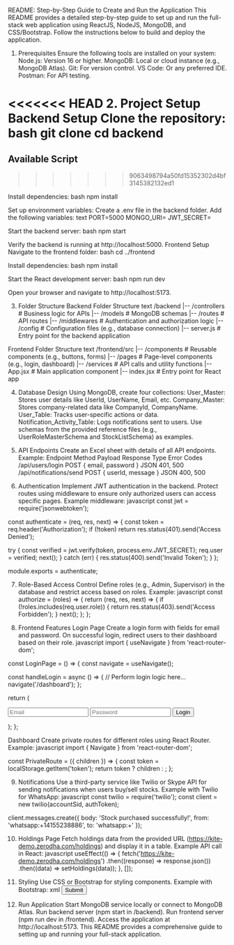 README: Step-by-Step Guide to Create and Run the Application
This README provides a detailed step-by-step guide to set up and run the full-stack web application using ReactJS, NodeJS, MongoDB, and CSS/Bootstrap. Follow the instructions below to build and deploy the application.

1. Prerequisites
Ensure the following tools are installed on your system:
Node.js: Version 16 or higher.
MongoDB: Local or cloud instance (e.g., MongoDB Atlas).
Git: For version control.
VS Code: Or any preferred IDE.
Postman: For API testing.

<<<<<<< HEAD
2. Project Setup
Backend Setup
Clone the repository:
bash
git clone <repository-url>
cd backend
=======
## Available Script
>>>>>>> 9063498794a50fd15352302d4bf3145382132ed1

Install dependencies:
bash
npm install

Set up environment variables:
Create a .env file in the backend folder.
Add the following variables:
text
PORT=5000
MONGO_URI=<your-mongodb-uri>
JWT_SECRET=<your-secret-key>

Start the backend server:
bash
npm start

Verify the backend is running at http://localhost:5000.
Frontend Setup
Navigate to the frontend folder:
bash
cd ../frontend

Install dependencies:
bash
npm install

Start the React development server:
bash
npm run dev

Open your browser and navigate to http://localhost:5173.

3. Folder Structure
Backend Folder Structure
text
/backend
|-- /controllers    # Business logic for APIs
|-- /models         # MongoDB schemas
|-- /routes         # API routes
|-- /middlewares    # Authentication and authorization logic
|-- /config         # Configuration files (e.g., database connection)
|-- server.js       # Entry point for the backend application

Frontend Folder Structure
text
/frontend/src
|-- /components     # Reusable components (e.g., buttons, forms)
|-- /pages          # Page-level components (e.g., login, dashboard)
|-- /services       # API calls and utility functions
|-- App.jsx         # Main application component
|-- index.jsx       # Entry point for React app

4. Database Design
Using MongoDB, create four collections:
User_Master: Stores user details like UserId, UserName, Email, etc.
Company_Master: Stores company-related data like CompanyId, CompanyName.
User_Table: Tracks user-specific actions or data.
Notification_Activity_Table: Logs notifications sent to users.
Use schemas from the provided reference files (e.g., UserRoleMasterSchema and StockListSchema) as examples.

5. API Endpoints
Create an Excel sheet with details of all API endpoints. Example:
Endpoint	Method	Payload	Response Type	Error Codes
/api/users/login	POST	{ email, password }	JSON	401, 500
/api/notifications/send	POST	{ userId, message }	JSON	400, 500

6. Authentication
Implement JWT authentication in the backend.
Protect routes using middleware to ensure only authorized users can access specific pages.
Example middleware:
javascript
const jwt = require('jsonwebtoken');

const authenticate = (req, res, next) => {
  const token = req.header('Authorization');
  if (!token) return res.status(401).send('Access Denied');
  
  try {
    const verified = jwt.verify(token, process.env.JWT_SECRET);
    req.user = verified;
    next();
  } catch (err) {
    res.status(400).send('Invalid Token');
  }
};

module.exports = authenticate;

7. Role-Based Access Control
Define roles (e.g., Admin, Supervisor) in the database and restrict access based on roles.
Example:
javascript
const authorize = (roles) => {
  return (req, res, next) => {
    if (!roles.includes(req.user.role)) {
      return res.status(403).send('Access Forbidden');
    }
    next();
  };
};

8. Frontend Features
Login Page
Create a login form with fields for email and password.
On successful login, redirect users to their dashboard based on their role.
javascript
import { useNavigate } from 'react-router-dom';

const LoginPage = () => {
  const navigate = useNavigate();

  const handleLogin = async () => {
    // Perform login logic here...
    navigate('/dashboard');
  };

  return (
    <form>
      <input type="email" placeholder="Email" />
      <input type="password" placeholder="Password" />
      <button onClick={handleLogin}>Login</button>
    </form>
  );
};

Dashboard
Create private routes for different roles using React Router.
Example:
javascript
import { Navigate } from 'react-router-dom';

const PrivateRoute = ({ children }) => {
  const token = localStorage.getItem('token');
  return token ? children : <Navigate to="/login" />;
};

9. Notifications
Use a third-party service like Twilio or Skype API for sending notifications when users buy/sell stocks.
Example with Twilio for WhatsApp:
javascript
const twilio = require('twilio');
const client = new twilio(accountSid, authToken);

client.messages.create({
  body: 'Stock purchased successfully!',
  from: 'whatsapp:+14155238886',
  to: 'whatsapp:+<user-phone-number>'
});

10. Holdings Page
Fetch holdings data from the provided URL (https://kite-demo.zerodha.com/holdings) and display it in a table.
Example API call in React:
javascript
useEffect(() => {
  fetch('https://kite-demo.zerodha.com/holdings')
    .then((response) => response.json())
    .then((data) => setHoldings(data));
}, []);

11. Styling
Use CSS or Bootstrap for styling components.
Example with Bootstrap:
xml
<button className="btn btn-primary">Submit</button>

12. Run Application
Start MongoDB service locally or connect to MongoDB Atlas.
Run backend server (npm start in /backend).
Run frontend server (npm run dev in /frontend).
Access the application at http://localhost:5173.
This README provides a comprehensive guide to setting up and running your full-stack application.